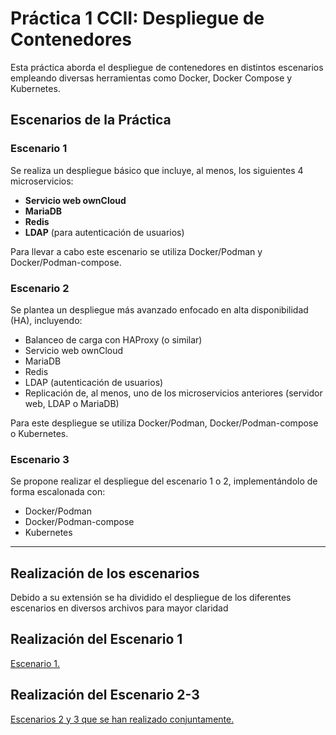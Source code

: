 # Práctica 1 CCII: Despliegue de Contenedores

Esta práctica aborda el despliegue de contenedores en distintos escenarios empleando diversas herramientas como Docker, Docker Compose y Kubernetes.

## Escenarios de la Práctica

### Escenario 1

Se realiza un despliegue básico que incluye, al menos, los siguientes 4 microservicios:

- **Servicio web ownCloud**
- **MariaDB**
- **Redis**
- **LDAP** (para autenticación de usuarios)

Para llevar a cabo este escenario se utiliza Docker/Podman y Docker/Podman-compose.

### Escenario 2

Se plantea un despliegue más avanzado enfocado en alta disponibilidad (HA), incluyendo:

- Balanceo de carga con HAProxy (o similar)
- Servicio web ownCloud
- MariaDB
- Redis
- LDAP (autenticación de usuarios)
- Replicación de, al menos, uno de los microservicios anteriores (servidor web, LDAP o MariaDB)

Para este despliegue se utiliza Docker/Podman, Docker/Podman-compose o Kubernetes.

### Escenario 3

Se propone realizar el despliegue del escenario 1 o 2, implementándolo de forma escalonada con:

- Docker/Podman
- Docker/Podman-compose
- Kubernetes

---
## Realización de los escenarios 
Debido a su extensión se ha dividido el despliegue de los diferentes escenarios en diversos archivos para mayor claridad
## Realización del Escenario 1
 [Escenario 1.](/P1Escenario1.md) 
## Realización del Escenario 2-3
 [Escenarios 2 y 3 que se han realizado conjuntamente.](/P1Escenario2.md)
